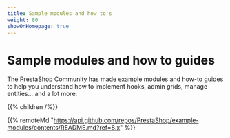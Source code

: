 ```yaml
---
title: Sample modules and how to's
weight: 80
showOnHomepage: true
---
```


# Sample modules and how to guides

The PrestaShop Community has made example modules and how-to guides to help you understand how to implement hooks, admin grids, manage entities... and a lot more.

{{% children /%}} 

{{% remoteMd "https://api.github.com/repos/PrestaShop/example-modules/contents/README.md?ref=8.x" %}}